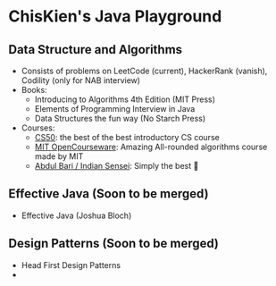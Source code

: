 # ChisKien's Java Playground

## Data Structure and Algorithms

- Consists of problems on LeetCode (current), HackerRank (vanish), Codility (only for NAB interview)
- Books:
    - Introducing to Algorithms 4th Edition (MIT Press)
    - Elements of Programming Interview in Java
    - Data Structures the fun way (No Starch Press)
- Courses:
    - [CS50](https://www.youtube.com/watch?v=X8h4dq9Hzq8): the best of the best introductory CS course
    - [MIT OpenCourseware](https://www.youtube.com/watch?v=ZA-tUyM_y7s&list=PLUl4u3cNGP63EdVPNLG3ToM6LaEUuStEY): Amazing
      All-rounded algorithms course made by MIT
    - [Abdul Bari / Indian Sensei](https://www.youtube.com/watch?v=0IAPZzGSbME&list=PLDN4rrl48XKpZkf03iYFl-O29szjTrs_O):
      Simply the best 🤣


## Effective Java (Soon to be merged) 

- Effective Java (Joshua Bloch)

## Design Patterns (Soon to be merged)

- Head First Design Patterns
- 